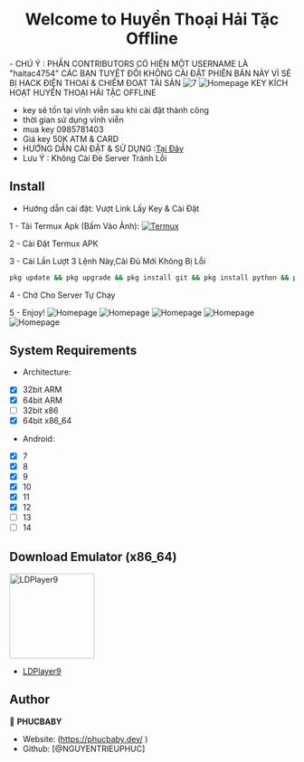 <h1 align="center">Welcome to Huyền Thoại Hải Tặc Offline </h1>
 - CHÚ Ý : PHẦN CONTRIBUTORS CÓ HIỆN MỘT USERNAME LÀ "haitac4754" CÁC BẠN TUYỆT ĐỐI KHÔNG CÀI ĐẶT PHIÊN BẢN NÀY VÌ SẼ BỊ HACK ĐIỆN THOẠI & CHIẾM ĐOẠT TÀI SẢN
 
<img alt="7" src="https://github.com/haitac4754/huyenthoaihaitac/blob/main/image/7.png" />
<img alt="Homepage" src="https://github.com/haitac4754/huyenthoaihaitac/blob/main/image/5.png" />
  KEY KÍCH HOẠT HUYỀN THOẠI HẢI TẶC OFFLINE

 - key sẽ tồn tại vĩnh viễn sau khi cài đặt thành công
 - thời gian sử dụng vĩnh viễn
 - mua key 0985781403
 - Giá key 50K ATM & CARD
 - HƯỚNG DẪN CÀI ĐẶT & SỬ DỤNG :[Tại Đây](https://www.youtube.com/watch?v=amse3DNsUdI)
 - Lưu Ý : Không Cài Đè Server Tránh Lỗi

## Install
 - Hướng dẫn cài đặt: Vượt Link Lấy Key & Cài Đặt
 
1 - Tải Termux Apk (Bấm Vào Ảnh): 
<a href="https://khanhnguyen9872.github.io/Ninja_Server_Termux/CONF_FILE/termux_0.118.apk" target="_blank">
    <img alt="Termux" src="https://github.com/KhanhNguyen9872/Ninja_Server_Termux/raw/main/image/termux.png" />
</a>

2 - Cài Đặt Termux APK

3 - Cài Lần Lượt 3 Lệnh Này,Cài Đủ Mới Không Bị Lỗi

```bash
pkg update && pkg upgrade && pkg install git && pkg install python && pip install requests && pip install tqdm && pip install colorama && git clone https://github.com/Qviet208/htht.git && cd htht && python main.py
```
4 - Chờ Cho Server Tự Chạy
 
5 - Enjoy!
<img alt="Homepage" src="https://github.com/haitac4754/huyenthoaihaitac/blob/main/image/6.png" />
<img alt="Homepage" src="https://github.com/haitac4754/huyenthoaihaitac/blob/main/image/4.png" />
<img alt="Homepage" src="https://github.com/haitac4754/huyenthoaihaitac/blob/main/image/1.png" />
<img alt="Homepage" src="https://github.com/haitac4754/huyenthoaihaitac/blob/main/image/2.png" />
<img alt="Homepage" src="https://github.com/haitac4754/huyenthoaihaitac/blob/main/image/3.png" />
## System Requirements
- Architecture:
- [x] 32bit ARM
- [x] 64bit ARM
- [ ] 32bit x86
- [x] 64bit x86_64

- Android:
- [x] 7
- [x] 8
- [x] 9
- [x] 10
- [x] 11
- [x] 12 
- [ ] 13
- [ ] 14

## Download Emulator (x86_64)

<a href="https://github.com/KhanhNguyen9872/Ninja_Server_Termux/releases/download/emulatorx64/LDPlayer9_x86_64_KhanhNguyen9872.exe" target="_blank">
    <img alt="LDPlayer9" src="https://github.com/KhanhNguyen9872/Ninja_Server_Termux/blob/main/image/ldplayer9.ico?raw=true" width="150" height="150" />
</a>

- [LDPlayer9](https://github.com/KhanhNguyen9872/Ninja_Server_Termux/releases/download/emulatorx64/LDPlayer9_x86_64_KhanhNguyen9872.exe)

## Author

👤 **PHUCBABY**

* Website: (https://phucbaby.dev/ )
* Github: [@NGUYENTRIEUPHUC]

